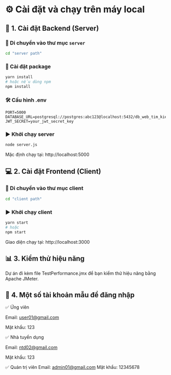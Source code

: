 # ⚙️ Cài đặt và chạy trên máy local

## 🚀 1. Cài đặt Backend (Server)

### 📁 Di chuyển vào thư mục `server`

```bash
cd "server path"
```
### 🧩 Cài đặt package

```bash
yarn install
# hoặc nếu dùng npm
npm install
```
### 🛠️ Cấu hình .env

```env
PORT=5000
DATABASE_URL=postgresql://postgres:abc123@localhost:5432/db_web_tim_kiem_viec_lam
JWT_SECRET=your_jwt_secret_key
```
### ▶️ Khởi chạy server

```bash
node server.js
```
Mặc định chạy tại: http://localhost:5000

## 💻 2. Cài đặt Frontend (Client)

### 📁 Di chuyển vào thư mục client

```bash
cd "client path"
```
### ▶️ Khởi chạy client

```bash
yarn start
# hoặc
npm start
```
Giao diện chạy tại: http://localhost:3000

## 📊 3. Kiểm thử hiệu năng

Dự án đi kèm file TestPerformance.jmx để bạn kiểm thử hiệu năng bằng Apache JMeter.

## 🧪 4. Một số tài khoản mẫu để đăng nhập

✅ Ứng viên

Email: user01@gmail.com

Mật khẩu: 123

✅ Nhà tuyển dụng

Email: ntd02@gmail.com

Mật khẩu: 123

✅ Quản trị viên
Email: admin01@gmail.com
Mật khẩu: 12345678
